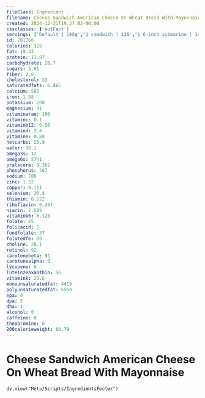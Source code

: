 ```yaml
---
fileClass: Ingredient
filename: Cheese Sandwich American Cheese On Wheat Bread With Mayonnaise
created: 2024-12-21T19:27:02-06:00
cssclasses: ['nutFact']
servings: ['Default | 100g','1 sandwich | 116','1 6-inch submarine | 140','1 12-inch submarine | 280']
id: 781760
calories: 329
fat: 19.43
protein: 11.87
carbohydrate: 26.7
sugars: 5.01
fiber: 2.8
cholesterol: 33
saturatedfats: 6.465
calcium: 582
iron: 1.98
potassium: 208
magnesium: 41
vitaminarae: 100
vitaminc: 0.1
vitaminb12: 0.56
vitamind: 2.4
vitamine: 0.88
netcarbs: 23.9
water: 38.1
omega3s: 12
omega6s: 5741
pralscore: 6.362
phosphorus: 367
sodium: 780
zinc: 1.52
copper: 0.111
selenium: 20.4
thiamin: 0.222
riboflavin: 0.267
niacin: 2.589
vitaminb6: 0.128
folate: 45
folicacid: 7
foodfolate: 37
folatedfe: 50
choline: 28.1
retinol: 92
carotenebeta: 91
carotenealpha: 0
lycopene: 0
luteinzeaxanthin: 56
vitamink: 23.6
monounsaturatedfat: 4419
polyunsaturatedfat: 6559
epa: 4
dpa: 5
dha: 1
alcohol: 0
caffeine: 0
theobromine: 0
200calorieweight: 60.79
---
```


# Cheese Sandwich American Cheese On Wheat Bread With Mayonnaise

```dataviewjs
dv.view("Meta/Scripts/IngredientsFooter")
```